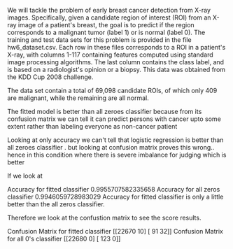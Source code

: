 We will tackle the problem of early breast cancer detection from X-ray images. Specifically, given a candidate region of interest (ROI) from an X-ray image of a patient's breast, the goal is to predict if the region corresponds to a malignant tumor (label 1) or is normal (label 0). The training and test data sets for this problem is provided in the file hw6_dataset.csv. Each row in these files corresponds to a ROI in a patient's X-ray, with columns 1-117 containing features computed using standard image processing algorithms. The last column contains the class label, and is based on a radiologist's opinion or a biopsy. This data was obtained from the KDD Cup 2008 challenge.

The data set contain a total of 69,098 candidate ROIs, of which only 409 are malignant, while the remaining are all normal.

The fitted model is better than all zeroes classifier because from its confusion matrix we can tell it can predict persons with cancer upto some extent rather than labeling everyone as non-cancer patient

Looking at only accuracy we can't tell that logistic regression is better than all zeroes classifier . but looking at confusion matrix proves this wrong.. hence in this condition where there is severe imbalance for judging which is better

If we look at

Accuracy for fitted classifier 0.9955707582335658
Accuracy for all zeros classifier 0.9946059728983029
Accuracy for fitted classifier is only a little better than the all zeros classifier.

Therefore we look at the confustion matrix to see the score results.

Confusion Matrix for fitted classifier
[[22670    10]
 [   91    32]]
Confusion Matrix for all 0's classifier
[[22680     0]
 [  123     0]]

